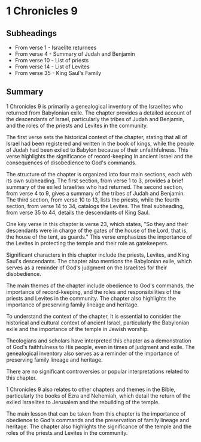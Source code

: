# 1 Chronicles 9

## Subheadings

* From verse 1 - Israelite returnees
* From verse 4 - Summary of Judah and Benjamin
* From verse 10 - List of priests
* From verse 14 - List of Levites
* From verse 35 - King Saul's Family

## Summary

1 Chronicles 9 is primarily a genealogical inventory of the Israelites who returned from Babylonian exile. The chapter provides a detailed account of the descendants of Israel, particularly the tribes of Judah and Benjamin, and the roles of the priests and Levites in the community. 

The first verse sets the historical context of the chapter, stating that all of Israel had been registered and written in the book of kings, while the people of Judah had been exiled to Babylon because of their unfaithfulness. This verse highlights the significance of record-keeping in ancient Israel and the consequences of disobedience to God's commands.

The structure of the chapter is organized into four main sections, each with its own subheading. The first section, from verse 1 to 3, provides a brief summary of the exiled Israelites who had returned. The second section, from verse 4 to 9, gives a summary of the tribes of Judah and Benjamin. The third section, from verse 10 to 13, lists the priests, while the fourth section, from verse 14 to 34, catalogs the Levites. The final subheading, from verse 35 to 44, details the descendants of King Saul.

One key verse in this chapter is verse 23, which states, "So they and their descendants were in charge of the gates of the house of the Lord, that is, the house of the tent, as guards." This verse emphasizes the importance of the Levites in protecting the temple and their role as gatekeepers.

Significant characters in this chapter include the priests, Levites, and King Saul's descendants. The chapter also mentions the Babylonian exile, which serves as a reminder of God's judgment on the Israelites for their disobedience.

The main themes of the chapter include obedience to God's commands, the importance of record-keeping, and the roles and responsibilities of the priests and Levites in the community. The chapter also highlights the importance of preserving family lineage and heritage.

To understand the context of the chapter, it is essential to consider the historical and cultural context of ancient Israel, particularly the Babylonian exile and the importance of the temple in Jewish worship.

Theologians and scholars have interpreted this chapter as a demonstration of God's faithfulness to His people, even in times of judgment and exile. The genealogical inventory also serves as a reminder of the importance of preserving family lineage and heritage.

There are no significant controversies or popular interpretations related to this chapter.

1 Chronicles 9 also relates to other chapters and themes in the Bible, particularly the books of Ezra and Nehemiah, which detail the return of the exiled Israelites to Jerusalem and the rebuilding of the temple.

The main lesson that can be taken from this chapter is the importance of obedience to God's commands and the preservation of family lineage and heritage. The chapter also highlights the significance of the temple and the roles of the priests and Levites in the community.